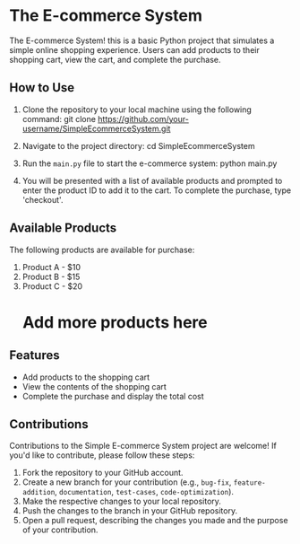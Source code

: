 # The E-commerce System

The E-commerce System! this is a basic Python project that simulates a simple online shopping experience. Users can add products to their shopping cart, view the cart, and complete the purchase.

## How to Use

1. Clone the repository to your local machine using the following command:
    git clone https://github.com/your-username/SimpleEcommerceSystem.git

2. Navigate to the project directory:
    cd SimpleEcommerceSystem



3. Run the `main.py` file to start the e-commerce system:
    python main.py

4. You will be presented with a list of available products and prompted to enter the product ID to add it to the cart. To complete the purchase, type 'checkout'.

## Available Products

The following products are available for purchase:

1. Product A - $10
2. Product B - $15
3. Product C - $20
   # Add more products here

## Features

- Add products to the shopping cart
- View the contents of the shopping cart
- Complete the purchase and display the total cost

## Contributions

Contributions to the Simple E-commerce System project are welcome! If you'd like to contribute, please follow these steps:

1. Fork the repository to your GitHub account.
2. Create a new branch for your contribution (e.g., `bug-fix`, `feature-addition`, `documentation`, `test-cases`, `code-optimization`).
3. Make the respective changes to your local repository.
4. Push the changes to the branch in your GitHub repository.
5. Open a pull request, describing the changes you made and the purpose of your contribution.

